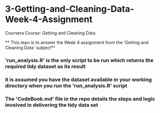 # 3-Getting-and-Cleaning-Data-Week-4-Assignment
Coursera Course: Getting and Cleaning Data

** This repo is to answer the Week 4 assignment from the 'Getting and Cleaning Data' subject**


### 'run_analysis.R' is the only script to be run which returns the required tidy dataset as its result

### it is assumed you have the dataset available in your working directory when you run the 'run_analysis.R' script

### The 'CodeBook.md' file in the repo details the steps and logic involved in delivering the tidy data set





